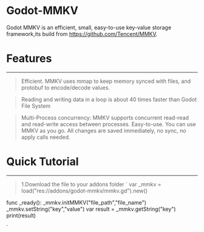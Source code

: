 # Godot-MMKV
Godot MMKV is an efficient, small, easy-to-use key-value storage framework,its build from https://github.com/Tencent/MMKV.

# Features
---
>Efficient. MMKV uses mmap to keep memory synced with files, and protobuf to encode/decode values.

>Reading and writing data in a loop is about 40 times faster than Godot File System

>Multi-Process concurrency: MMKV supports concurrent read-read and read-write access between processes.
>Easy-to-use. You can use MMKV as you go. All changes are saved immediately, no sync, no apply calls needed.

# Quick Tutorial
---
>1.Download the file to your addons folder
`
  var _mmkv = load("res://addons/godot-mmkv/mmkv.gd").new()
  
  func _ready():
    _mmkv.initMMKV("file_path","file_name")
    _mmkv.setString("key","value")
    var result = _mmkv.getString("key")
    print(result)
  
`
